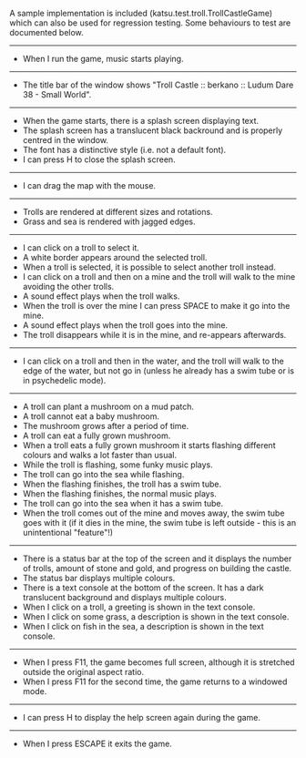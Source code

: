 A sample implementation is included (katsu.test.troll.TrollCastleGame) which can also be used for regression testing. Some behaviours to test are documented below.
***
* When I run the game, music starts playing.
***
* The title bar of the window shows "Troll Castle :: berkano :: Ludum Dare 38 - Small World".
***
* When the game starts, there is a splash screen displaying text.
* The splash screen has a translucent black backround and is properly centred in the window.
* The font has a distinctive style (i.e. not a default font).
* I can press H to close the splash screen.
***
* I can drag the map with the mouse.
***
* Trolls are rendered at different sizes and rotations.
* Grass and sea is rendered with jagged edges.
***
* I can click on a troll to select it.
* A white border appears around the selected troll.
* When a troll is selected, it is possible to select another troll instead.
* I can click on a troll and then on a mine and the troll will walk to the mine avoiding the other trolls.
* A sound effect plays when the troll walks.
* When the troll is over the mine I can press SPACE to make it go into the mine.
* A sound effect plays when the troll goes into the mine.
* The troll disappears while it is in the mine, and re-appears afterwards.
***
* I can click on a troll and then in the water, and the troll will walk to the edge of the water, but not go in (unless he already has a swim tube or is in psychedelic mode).
***
* A troll can plant a mushroom on a mud patch.
* A troll cannot eat a baby mushroom.
* The mushroom grows after a period of time.
* A troll can eat a fully grown mushroom.
* When a troll eats a fully grown mushroom it starts flashing different colours and walks a lot faster than usual.
* While the troll is flashing, some funky music plays.
* The troll can go into the sea while flashing.
* When the flashing finishes, the troll has a swim tube.
* When the flashing finishes, the normal music plays.
* The troll can go into the sea when it has a swim tube.
* When the troll comes out of the mine and moves away, the swim tube goes with it (if it dies in the mine, the swim tube is left outside - this is an unintentional "feature"!)
***
* There is a status bar at the top of the screen and it displays the number of trolls, amount of stone and gold, and progress on building the castle.
* The status bar displays multiple colours.
* There is a text console at the bottom of the screen. It has a dark translucent background and displays multiple colours.
* When I click on a troll, a greeting is shown in the text console.
* When I click on some grass, a description is shown in the text console.
* When I click on fish in the sea, a description is shown in the text console.
***
* When I press F11, the game becomes full screen, although it is stretched outside the original aspect ratio.
* When I press F11 for the second time, the game returns to a windowed mode.
***
* I can press H to display the help screen again during the game.
***
* When I press ESCAPE it exits the game.